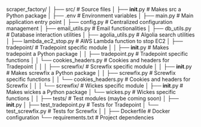 scraper_factory/
│
├── src/                          # Source files
│   ├── __init__.py               # Makes src a Python package
│   ├── .env                      # Environment variables
│   ├── main.py                   # Main application entry point
│   ├── config.py                 # Centralized configuration management
│   ├── email_utils.py            # Email functionalities
│   ├── db_utils.py               # Database interaction utilities
│   ├── agolia_utils.py           # Algolia search utilities
│   ├── lambda_ec2_stop.py        # AWS Lambda function to stop EC2
│   ├── tradepoint/               # Tradepoint specific module
│   │   ├── __init__.py           # Makes tradepoint a Python package
│   │   ├── tradepoint.py         # Tradepoint specific functions
│   │   └── cookies_headers.py    # Cookies and headers for Tradepoint
│   │
│   ├── screwfix/                 # Screwfix specific module
│   │   ├── __init__.py           # Makes screwfix a Python package
│   │   ├── screwfix.py           # Screwfix specific functions
│   │   └── cookies_headers.py    # Cookies and headers for Screwfix
│   │
│   └── screwfix/                 # Wickes specific module
│       ├── __init__.py           # Makes wickes a Python package
│       └── wickes.py             # Wickes specific functions
│ 
│
├── tests/                        # Test modules (maybe coming soon)
│   ├── __init__.py
│   ├── test_tradepoint.py        # Tests for Tradepoint
│   └── test_screwfix.py          # Tests for Screwfix
│
│
├── Dockerfile                    # Docker configuration
└── requirements.txt              # Project dependencies
